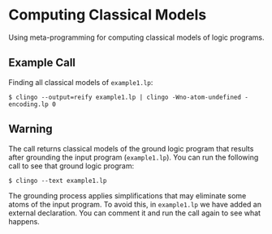 # Computing Classical Models

Using meta-programming for computing classical models of logic programs.


## Example Call

Finding all classical models of `example1.lp`:

    $ clingo --output=reify example1.lp | clingo -Wno-atom-undefined - encoding.lp 0

## Warning


The call returns classical models of the ground logic program that results
after grounding the input program (`example1.lp`). You can run the following
call to see that ground logic program:

    $ clingo --text example1.lp

The grounding process applies simplifications that may eliminate some atoms of
the input program. To avoid this, in `example1.lp` we have added an external
declaration. You can comment it and run the call again to see what happens.


